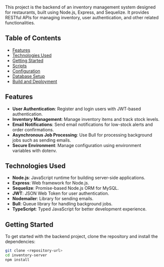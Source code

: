 This project is the backend of an inventory management system designed for restaurants, built using Node.js, Express, and Sequelize. It provides RESTful APIs for managing inventory, user authentication, and other related functionalities.

## Table of Contents

- [Features](#features)
- [Technologies Used](#technologies-used)
- [Getting Started](#getting-started)
- [Scripts](#scripts)
- [Configuration](#configuration)
- [Database Setup](#database-setup)
- [Build and Deployment](#build-and-deployment)

## Features

- **User Authentication**: Register and login users with JWT-based authentication.
- **Inventory Management**: Manage inventory items and track stock levels.
- **Email Notifications**: Send email notifications for low-stock alerts and order confirmations.
- **Asynchronous Job Processing**: Use Bull for processing background jobs such as sending emails.
- **Secure Environment**: Manage configuration using environment variables with dotenv.

## Technologies Used

- **Node.js**: JavaScript runtime for building server-side applications.
- **Express**: Web framework for Node.js.
- **Sequelize**: Promise-based Node.js ORM for MySQL.
- **JWT**: JSON Web Token for user authentication.
- **Nodemailer**: Library for sending emails.
- **Bull**: Queue library for handling background jobs.
- **TypeScript**: Typed JavaScript for better development experience.

## Getting Started

To get started with the backend project, clone the repository and install the dependencies:

```bash
git clone <repository-url>
cd inventory-server
npm install
